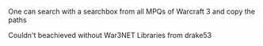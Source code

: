 One can search with a searchbox from all MPQs of Warcraft 3 and copy the paths

Couldn't beachieved without War3NET Libraries from drake53
